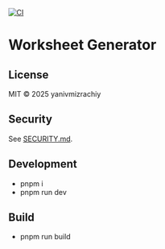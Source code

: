 [![CI](https://github.com/yanivmizrachiy/worksheet-generator/actions/workflows/ci.yml/badge.svg)](https://github.com/yanivmizrachiy/worksheet-generator/actions/workflows/ci.yml)

# Worksheet Generator

## License
MIT © 2025 yanivmizrachiy

## Security
See [SECURITY.md](SECURITY.md).

## Development
- pnpm i
- pnpm run dev

## Build
- pnpm run build

